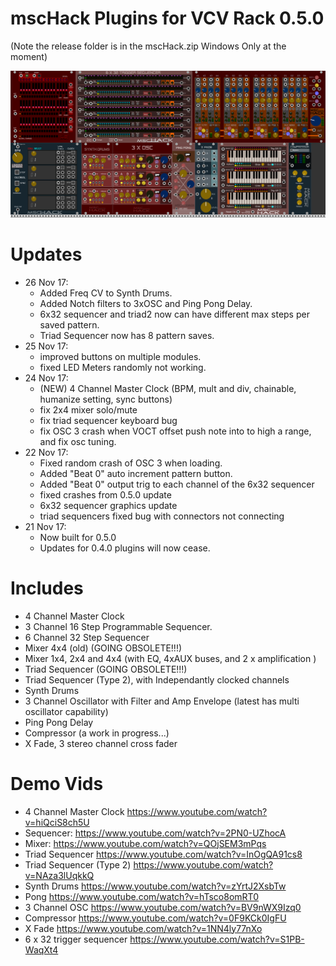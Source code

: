 # mscHack Plugins for VCV Rack 0.5.0

(Note the release folder is in the mscHack.zip Windows Only at the moment)

![screenshot](./modules.png)

# Updates
- 26 Nov 17:
	- Added Freq CV to Synth Drums.
	- Added Notch filters to 3xOSC and Ping Pong Delay.
	- 6x32 sequencer and triad2 now can have different max steps per saved pattern.
	- Triad Sequencer now has 8 pattern saves.
- 25 Nov 17:
	- improved buttons on multiple modules.
	- fixed LED Meters randomly not working.
- 24 Nov 17:
	- (NEW) 4 Channel Master Clock (BPM, mult and div, chainable, humanize setting, sync buttons)
	- fix 2x4 mixer solo/mute
	- fix triad sequencer keyboard bug
	- fix OSC 3 crash when VOCT offset push note into to high a range, and fix osc tuning.
- 22 Nov 17:
	- Fixed random crash of OSC 3 when loading.
	- Added "Beat 0" auto increment pattern button.
	- Added "Beat 0" output trig to each channel of the 6x32 sequencer
	- fixed crashes from 0.5.0 update
	- 6x32 sequencer graphics update
	- triad sequencers fixed bug with connectors not connecting 
- 21 Nov 17:
	- Now built for 0.5.0
	- Updates for 0.4.0 plugins will now cease.

# Includes
- 4 Channel Master Clock
- 3 Channel 16 Step Programmable Sequencer.
- 6 Channel 32 Step Sequencer
- Mixer 4x4 (old) (GOING OBSOLETE!!!)
- Mixer 1x4, 2x4 and 4x4 (with EQ, 4xAUX buses, and 2 x amplification )
- Triad Sequencer (GOING OBSOLETE!!!)
- Triad Sequencer (Type 2), with Independantly clocked channels
- Synth Drums
- 3 Channel Oscillator with Filter and Amp Envelope (latest has multi oscillator capability)
- Ping Pong Delay
- Compressor (a work in progress...)
- X Fade, 3 stereo channel cross fader

# Demo Vids
- 4 Channel Master Clock https://www.youtube.com/watch?v=hiQciS8ch5U
- Sequencer: https://www.youtube.com/watch?v=2PN0-UZhocA
- Mixer: https://www.youtube.com/watch?v=QOjSEM3mPqs
- Triad Sequencer https://www.youtube.com/watch?v=InOgQA91cs8
- Triad Sequencer (Type 2) https://www.youtube.com/watch?v=NAza3lUqkkQ 
- Synth Drums https://www.youtube.com/watch?v=zYrtJ2XsbTw
- Pong https://www.youtube.com/watch?v=hTsco8omRT0
- 3 Channel OSC https://www.youtube.com/watch?v=BV9nWX9Izq0
- Compressor https://www.youtube.com/watch?v=0F9KCk0IgFU
- X Fade https://www.youtube.com/watch?v=1NN4ly77nXo
- 6 x 32 trigger sequencer https://www.youtube.com/watch?v=S1PB-WaqXt4
